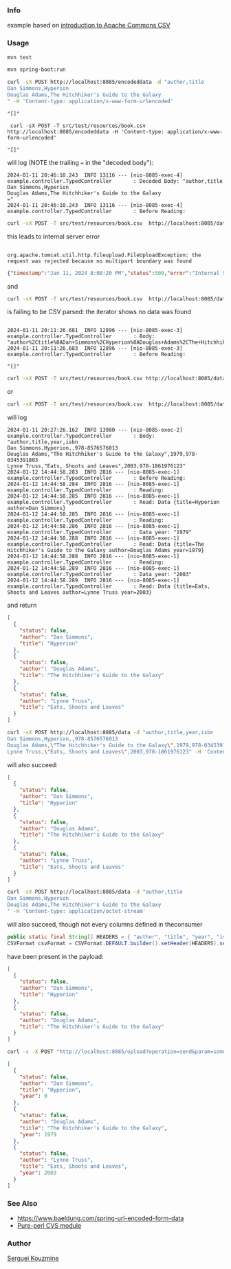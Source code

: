 ###  Info

example based on [introduction to Apache Commons CSV](https://www.baeldung.com/apache-commons-csv)

### Usage
```sh
mvn test
```
```sh
mvn spring-boot:run
```

```sh
curl -sX POST http://localhost:8085/encodeddata -d "author,title
Dan Simmons,Hyperion
Douglas Adams,The Hitchhiker's Guide to the Galaxy
" -H 'Content-type: application/x-www-form-urlencoded'
```
```text
"[]"

```
```text
 curl -sX POST -T src/test/resources/book.csv  http://localhost:8085/encodeddata -H 'Content-type: application/x-www-form-urlencoded'
```
```text
"[]"
```
will log (NOTE the trailing `=` in the "decoded body"):
```text
2024-01-11 20:46:10.243  INFO 13116 --- [nio-8085-exec-4] example.controller.TypedController       : Decoded Body: "author,title
Dan Simmons,Hyperion
Douglas Adams,The Hitchhiker's Guide to the Galaxy
="
2024-01-11 20:46:10.243  INFO 13116 --- [nio-8085-exec-4] example.controller.TypedController       : Before Reading:

```

```sh
curl -sX POST -T src/test/resources/book.csv  http://localhost:8085/data -H 'Content-type: multipart/form-data'
```
this leads to internal server error
```text

org.apache.tomcat.util.http.fileupload.FileUploadException: the request was rejected because no multipart boundary was found
```
```json
{"timestamp":"Jan 11, 2024 8:08:20 PM","status":500,"error":"Internal Server Error","message":"","path":"/data"}
```


and
```sh
curl -sX POST -T src/test/resources/book.csv  http://localhost:8085/data -H 'Content-type: application/x-www-form-urlencoded'
```
is failing to be CSV parsed:  the iterator shows no data was found
```text

2024-01-11 20:11:26.681  INFO 12896 --- [nio-8085-exec-3] example.controller.TypedController       : Body: "author%2Ctitle%0ADan+Simmons%2CHyperion%0ADouglas+Adams%2CThe+Hitchhiker%27s+Guide+to+the+Galaxy%0A="
2024-01-11 20:11:26.683  INFO 12896 --- [nio-8085-exec-3] example.controller.TypedController       : Before Reading:

```
```text
"[]"

```

```sh
curl -sX POST -T src/test/resources/book.csv http://localhost:8085/data
```
or 
```sh
curl -sX POST -T src/test/resources/book.csv  http://localhost:8085/data  -H 'Content-type: application/octet-stream'
```
will log
```text
2024-01-11 20:27:26.162  INFO 13980 --- [nio-8085-exec-2] example.controller.TypedController       : Body: "author,title,year,isbn
Dan Simmons,Hyperion,,978-8576576013
Douglas Adams,"The Hitchhiker's Guide to the Galaxy",1979,978-0345391803
Lynne Truss,"Eats, Shoots and Leaves",2003,978-1861976123"
2024-01-12 14:44:58.283  INFO 2816 --- [nio-8085-exec-1] example.controller.TypedController       : Before Reading:
2024-01-12 14:44:58.284  INFO 2816 --- [nio-8085-exec-1] example.controller.TypedController       : Reading:
2024-01-12 14:44:58.285  INFO 2816 --- [nio-8085-exec-1] example.controller.TypedController       : Read: Data {title=Hyperion author=Dan Simmons}
2024-01-12 14:44:58.285  INFO 2816 --- [nio-8085-exec-1] example.controller.TypedController       : Reading:
2024-01-12 14:44:58.286  INFO 2816 --- [nio-8085-exec-1] example.controller.TypedController       : Data year: "1979"
2024-01-12 14:44:58.288  INFO 2816 --- [nio-8085-exec-1] example.controller.TypedController       : Read: Data {title=The Hitchhiker's Guide to the Galaxy author=Douglas Adams year=1979}
2024-01-12 14:44:58.288  INFO 2816 --- [nio-8085-exec-1] example.controller.TypedController       : Reading:
2024-01-12 14:44:58.289  INFO 2816 --- [nio-8085-exec-1] example.controller.TypedController       : Data year: "2003"
2024-01-12 14:44:58.289  INFO 2816 --- [nio-8085-exec-1] example.controller.TypedController       : Read: Data {title=Eats, Shoots and Leaves author=Lynne Truss year=2003}
```
and return
```json
[
  {
    "status": false,
    "author": "Dan Simmons",
    "title": "Hyperion"
  },
  {
    "status": false,
    "author": "Douglas Adams",
    "title": "The Hitchhiker's Guide to the Galaxy"
  },
  {
    "status": false,
    "author": "Lynne Truss",
    "title": "Eats, Shoots and Leaves"
  }
]

```

```sh
curl -sX POST http://localhost:8085/data -d "author,title,year,isbn
Dan Simmons,Hyperion,,978-8576576013
Douglas Adams,\"The Hitchhiker's Guide to the Galaxy\",1979,978-0345391803
Lynne Truss,\"Eats, Shoots and Leaves\",2003,978-1861976123" -H 'Content-type: application/octet-stream'
```
will also succeed:
```json
[
  {
    "status": false,
    "author": "Dan Simmons",
    "title": "Hyperion"
  },
  {
    "status": false,
    "author": "Douglas Adams",
    "title": "The Hitchhiker's Guide to the Galaxy"
  },
  {
    "status": false,
    "author": "Lynne Truss",
    "title": "Eats, Shoots and Leaves"
  }
]

```
```sh
curl -sX POST http://localhost:8085/data -d "author,title
Dan Simmons,Hyperion
Douglas Adams,The Hitchhiker's Guide to the Galaxy
" -H 'Content-type: application/octet-stream'
```
will also succeed, though not every columns defined in theconsumer


```java
public static final String[] HEADERS = { "author", "title", "year", "isbn" };
CSVFormat csvFormat = CSVFormat.DEFAULT.builder().setHeader(HEADERS).setSkipHeaderRecord(true).build();
```
have been present in the payload:
```json
[
  {
    "status": false,
    "author": "Dan Simmons",
    "title": "Hyperion"
  },
  {
    "status": false,
    "author": "Douglas Adams",
    "title": "The Hitchhiker's Guide to the Galaxy"
  }
]
```

```sh
curl -s -X POST "http://localhost:8085/upload?operation=send&param=something&servername=localhost" -F file=@/c/temp/book.csv
```

```json
[
  {
    "status": false,
    "author": "Dan Simmons",
    "title": "Hyperion",
    "year": 0
  },
  {
    "status": false,
    "author": "Douglas Adams",
    "title": "The Hitchhiker's Guide to the Galaxy",
    "year": 1979
  },
  {
    "status": false,
    "author": "Lynne Truss",
    "title": "Eats, Shoots and Leaves",
    "year": 2003
  }
]

```
### See Also
   * https://www.baeldung.com/spring-url-encoded-form-data
   * [Pure-perl CVS module](https://metacpan.org/pod/Text::CSV_PP)

### Author
[Serguei Kouzmine](kouzmine_serguei@yahoo.com)
